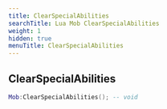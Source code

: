 ```yaml
---
title: ClearSpecialAbilities
searchTitle: Lua Mob ClearSpecialAbilities
weight: 1
hidden: true
menuTitle: ClearSpecialAbilities
---
```

## ClearSpecialAbilities
```lua
Mob:ClearSpecialAbilities(); -- void
```